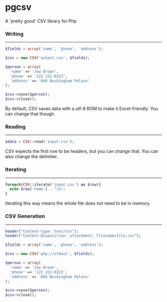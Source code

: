 pgcsv
=====

A 'pretty good' CSV library for Php


### Writing
-----------

```php
$fields = array('name', 'phone', 'address');

$csv = new CSV('output.csv', $fields);

$person = array(
  'name' => 'Jow Brown',
  'phone' => '123 222-0123',
  'address' => '666 Buckingham Palace'
);

$csv->save($person);
$csv->close();
```

By default, CSV saves data with a utf-8 BOM to make it Excel-friendly. You can change that though.

### Reading
-----------

```php
$data = CSV::read('input.csv');
```

CSV expects the first row to be headers, but you can change that. You can also change the delimiter.

### Iterating
-----------

```php
foreach(CSV::iterate('input.csv') as $row){
  echo $row['name'] . "\n";
}
```

Iterating this way means the whole file does not need to be in memory.

### CSV Generation
-----------

```php
header("Content-type: text/csv");
header("Content-Disposition: attachment; filename=file.csv");

$fields = array('name', 'phone', 'address');

$csv = new CSV('php://stdout', $fields);

$person = array(
  'name' => 'Jow Brown',
  'phone' => '123 222-0123',
  'address' => '666 Buckingham Palace'
);

$csv->save($person);
$csv->close();
```
